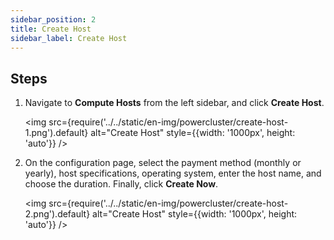 ```yaml
---
sidebar_position: 2
title: Create Host
sidebar_label: Create Host
---
```


## Steps

1. Navigate to **Compute Hosts** from the left sidebar, and click **Create Host**.

   <img src={require('../../static/en-img/powercluster/create-host-1.png').default} alt="Create Host" style={{width: '1000px', height: 'auto'}} />

2. On the configuration page, select the payment method (monthly or yearly), host specifications, operating system, enter the host name, and choose the duration. Finally, click **Create Now**.

   <img src={require('../../static/en-img/powercluster/create-host-2.png').default} alt="Create Host" style={{width: '1000px', height: 'auto'}} />
